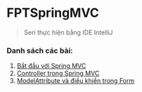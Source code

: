 # FPTSpringMVC
> Seri thực hiện bằng IDE IntelliJ
### Danh sách các bài:
1. [Bắt đầu với Spring MVC](https://github.com/huyhuynh1905/StudyAndShare/tree/master/FPTSpringMVC/StartWithSpringMVC)
2. [Controller trong Spring MVC](https://github.com/huyhuynh1905/StudyAndShare/tree/master/FPTSpringMVC/ControllerInSpring)
3. [ModelAttribute và điều khiển trong Form](https://github.com/huyhuynh1905/StudyAndShare/tree/master/FPTSpringMVC/AttributeAndFormInSpring)
